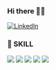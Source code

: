 ### Hi there 👋😄
[![LinkedIn](https://custom-icon-badges.demolab.com/badge/LinkedIn-0A66C2?logo=linkedin-white&logoColor=fff)](https://www.linkedin.com/in/doorim-choi-017120228/)
### :wrench: SKILL
<img src="https://img.shields.io/badge/Javascript-F7DF1E?style=flat-square&logo=Javascript&logoColor=white"/> <img src="https://img.shields.io/badge/Typescript-3178C6?style=flat-square&logo=Typescript&logoColor=white"/> <img src="https://img.shields.io/badge/Node.js-339933?style=flat-square&logo=Node.js&logoColor=white"/> <img src="https://img.shields.io/badge/Redis-DC382D?style=flat-square&logo=redis&logoColor=white"/> <img src="https://img.shields.io/badge/MySQL-4479A1?style=flat-square&logo=MySQL&logoColor=white"/>
